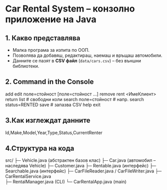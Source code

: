 # Car Rental System – конзолно приложение на Java

## 1. Какво представлява
* Малка програма за изпита по ООП.  
* Позволява да добавяш, редактираш, наемаш и връщаш автомобили.  
* Данните се пазят в **CSV файл** (`data/cars.csv`) – без външни библиотеки.

## 2. Command in the Console
add    <id> <make> <model> <year> <type>
edit   <id> поле=стойност [поле=стойност ...]
remove <id>
rent   <id> <ИмеКлиент> <yyyy-MM-dd>
return <id>
list                    # свободни коли
search поле=стойност    # напр. search status=RENTED
save                    # запазва CSV
help
exit

## 3.Как изглеждат данните
Id,Make,Model,Year,Type,Status,CurrentRenter

## 4.Структура на кода
src/
 ├─ Vehicle.java       (абстрактен базов клас)
 ├─ Car.java           (автомобил – наследява Vehicle)
 ├─ Customer.java
 ├─ Rentable.java      (интерфейс)
 ├─ Searchable.java    (интерфейс)
 ├─ CarFileReader.java / CarFileWriter.java
 ├─ CarRentalService.java  
 ├─ RentalManager.java     (CLI)
 └─ CarRentalApp.java      (main)

